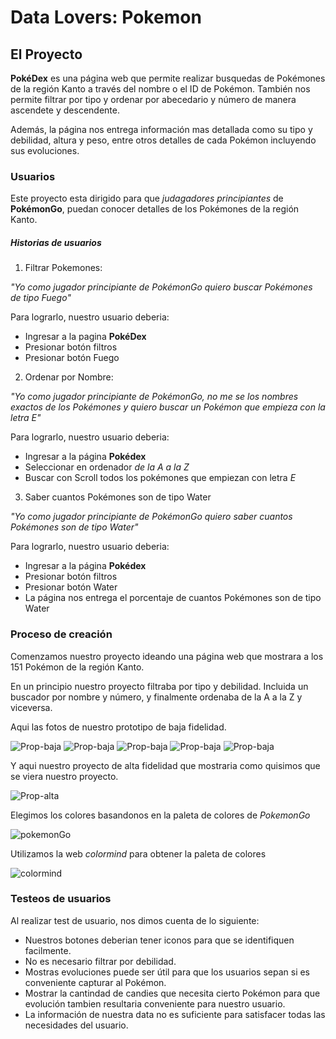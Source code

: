 # **Data Lovers: Pokemon**


## **El Proyecto**

**PokéDex** es una página web que permite realizar busquedas de Pokémones de la región Kanto a través del nombre o el ID de Pokémon. También nos permite filtrar por tipo y ordenar por abecedario y número de manera ascendete y descendente. 

Además, la página nos entrega información mas detallada como su tipo y debilidad, altura y peso, entre otros detalles de cada Pokémon incluyendo sus evoluciones.


### **Usuarios**

Este proyecto esta dirigido para que _judagadores principiantes_ de **PokémonGo**, puedan conocer detalles de los Pokémones de la región Kanto.

##### **Historias de usuarios**

1. Filtrar Pokemones:

_"Yo como jugador principiante de PokémonGo quiero buscar Pokémones de tipo Fuego"_

Para lograrlo, nuestro usuario deberia:
* Ingresar a la pagina **PokéDex**
* Presionar botón filtros
* Presionar botón Fuego

2. Ordenar por Nombre:

_"Yo como jugador principiante de PokémonGo, no me se los nombres exactos de los Pokémones y quiero buscar un Pokémon que empieza con la letra E"_

Para lograrlo, nuestro usuario deberia:
* Ingresar a la página **Pokédex**
* Seleccionar en ordenador _de la A a la Z_
* Buscar con Scroll todos los pokémones que empiezan con letra _E_

3. Saber cuantos Pokémones son de tipo Water

_"Yo como jugador principiante de PokémonGo quiero saber cuantos Pokémones son de tipo Water"_

Para lograrlo, nuestro usuario deberia: 

* Ingresar a la página **Pokédex**
* Presionar botón filtros
* Presionar botón Water
* La página nos entrega el porcentaje de cuantos Pokémones son de tipo Water



### **Proceso de creación**

Comenzamos nuestro proyecto ideando una página web que mostrara a los 151 Pokémon de la región Kanto.

En un principio nuestro proyecto filtraba por tipo y debilidad. Incluida un buscador por nombre y número, y finalmente ordenaba de la A a la Z y viceversa. 

Aqui las fotos de nuestro prototipo de baja fidelidad. 

![Prop-baja](https://i.ibb.co/VQzxSQ4/Imagen-de-i-OS-4.jpg)
![Prop-baja](https://i.ibb.co/5jnmWL6/Imagen-de-i-OS.jpg)
![Prop-baja](https://i.ibb.co/Fqpqsky/Imagen-de-i-OS-1.jpg)
![Prop-baja](https://i.ibb.co/rfXDjL3/Imagen-de-i-OS-2.jpg)
![Prop-baja](https://i.ibb.co/j4kqWJ3/Imagen-de-i-OS-3.jpg)

Y aqui nuestro proyecto de alta fidelidad que mostraria como quisimos que se viera nuestro proyecto.

![Prop-alta](https://i.ibb.co/3c8wP4D/New-Project-3.png)

Elegimos los colores basandonos en la paleta de colores de _PokemonGo_ 

![pokemonGo](https://i.ibb.co/Rhrpsv3/pokemon-go.jpg)

Utilizamos la web _colormind_ para obtener la paleta de colores

![colormind](https://i.ibb.co/r0V6JMp/Captura-de-pantalla-de-2019-05-09-18-58-19.png)

### Testeos de usuarios 

Al realizar test de usuario, nos dimos cuenta de lo siguiente:

* Nuestros botones deberian tener iconos para que se identifiquen facilmente.
* No es necesario filtrar por debilidad.
* Mostras evoluciones puede ser útil para que los usuarios sepan si es conveniente capturar al Pokémon.
* Mostrar la cantindad de candies que necesita cierto Pokémon para que evolución tambien resultaria conveniente para nuestro usuario.
* La información de nuestra data no es suficiente para satisfacer todas las necesidades del usuario.

